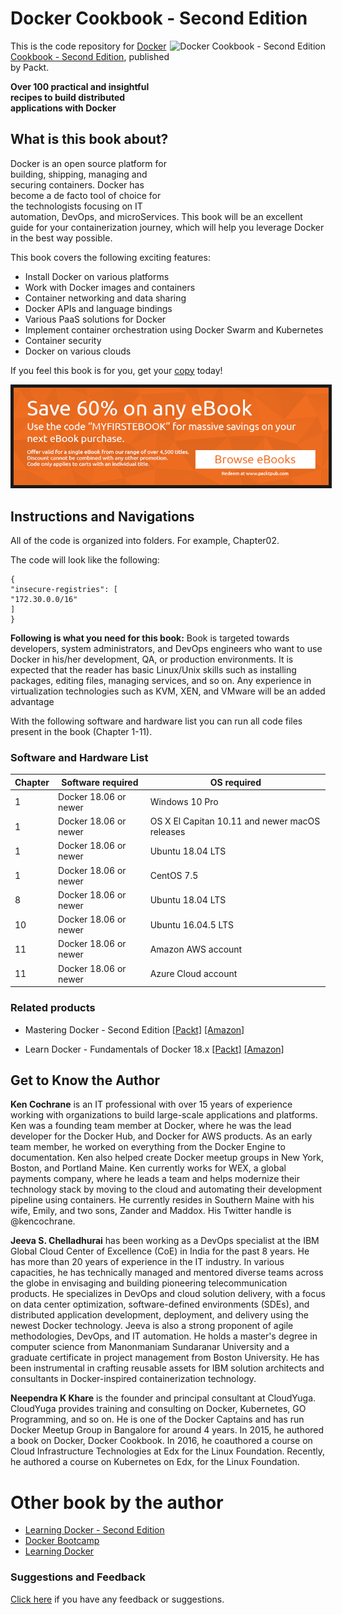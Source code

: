 # Docker Cookbook - Second Edition

<a href="https://www.packtpub.com/virtualization-and-cloud/docker-cookbook-second-edition?utm_source=github&utm_medium=repository&utm_campaign=9781788626866"><img src="https://www.packtpub.com/sites/default/files/B08994_MockupCover_0.png" alt="Docker Cookbook - Second Edition" height="256px" align="right"></a>

This is the code repository for [Docker Cookbook - Second Edition](https://www.packtpub.com/virtualization-and-cloud/docker-cookbook-second-edition?utm_source=github&utm_medium=repository&utm_campaign=9781788626866), published by Packt.

**Over 100 practical and insightful recipes to build distributed applications with Docker**

## What is this book about?
Docker is an open source platform for building, shipping, managing and securing containers. Docker has become a de facto tool of choice for the technologists focusing on IT automation, DevOps, and microServices. This book will be an excellent guide for your containerization journey, which will help you leverage Docker in the best way possible.

This book covers the following exciting features:
* Install Docker on various platforms
* Work with Docker images and containers
* Container networking and data sharing
* Docker APIs and language bindings
* Various PaaS solutions for Docker
* Implement container orchestration using Docker Swarm and Kubernetes
* Container security
* Docker on various clouds

If you feel this book is for you, get your [copy](https://www.amazon.com/dp/1788626869) today!

<a href="https://www.packtpub.com/?utm_source=github&utm_medium=banner&utm_campaign=GitHubBanner"><img src="https://raw.githubusercontent.com/PacktPublishing/GitHub/master/GitHub.png" 
alt="https://www.packtpub.com/" border="5" /></a>

## Instructions and Navigations
All of the code is organized into folders. For example, Chapter02.

The code will look like the following:
```
{
"insecure-registries": [
"172.30.0.0/16"
]
}
```

**Following is what you need for this book:**
Book is targeted towards developers, system administrators, and DevOps engineers who want to use Docker in his/her development, QA, or production environments. 
It is expected that the reader has basic Linux/Unix skills such as installing packages, editing files, managing services, and so on. 
Any experience in virtualization technologies such as KVM, XEN, and VMware will be an added advantage

With the following software and hardware list you can run all code files present in the book (Chapter 1-11).
### Software and Hardware List

| Chapter | Software required | OS required | 
| -------- | ------------------------------------ | ----------------------------------- |
| 1 | Docker 18.06 or newer | Windows 10 Pro | 
| 1 | Docker 18.06 or newer | OS X El Capitan 10.11 and newer macOS releases |
| 1 | Docker 18.06 or newer | Ubuntu 18.04 LTS |
| 1 | Docker 18.06 or newer | CentOS 7.5 |  
| 8 | Docker 18.06 or newer | Ubuntu 18.04 LTS |
| 10 | Docker 18.06 or newer | Ubuntu 16.04.5 LTS |
| 11 | Docker 18.06 or newer | Amazon AWS account |
| 11| Docker 18.06 or newer | Azure Cloud account |



### Related products <Paste books from the Other books you may enjoy section>
* Mastering Docker - Second Edition [[Packt]](https://www.packtpub.com/virtualization-and-cloud/mastering-docker-second-edition?utm_source=github&utm_medium=repository&utm_campaign=9781787280243) [[Amazon]](https://www.amazon.com/dp/1787280241)

* Learn Docker - Fundamentals of Docker 18.x [[Packt]](https://www.packtpub.com/networking-and-servers/learn-docker-fundamentals-docker-18x?utm_source=github&utm_medium=repository&utm_campaign=9781788997027) [[Amazon]](https://www.amazon.com/dp/1788997026)
## Get to Know the Author
**Ken Cochrane**
is an IT professional with over 15 years of experience working with organizations to build large-scale applications and platforms. Ken was a founding team member at Docker, where he was the lead developer for the Docker Hub, and Docker for AWS products. As an early team member, he worked on everything from the Docker Engine to documentation. Ken also helped create Docker meetup groups in New York, Boston, and Portland Maine. Ken currently works for WEX, a global payments company, where he leads a team and helps modernize their technology stack by moving to the cloud and automating their development pipeline using containers. He currently resides in Southern Maine with his wife, Emily, and two sons, Zander and Maddox. His Twitter handle is @kencochrane.

**Jeeva S. Chelladhurai**
has been working as a DevOps specialist at the IBM Global Cloud Center of Excellence (CoE) in India for the past 8 years. He has more than 20 years of experience in the IT industry. In various capacities, he has technically managed and mentored diverse teams across the globe in envisaging and building pioneering telecommunication products. He specializes in DevOps and cloud solution delivery, with a focus on data center optimization, software-defined environments (SDEs), and distributed application development, deployment, and delivery using the newest Docker technology. Jeeva is also a strong proponent of agile methodologies, DevOps, and IT automation. He holds a master's degree in computer science from Manonmaniam Sundaranar University and a graduate certificate in project management from Boston University. He has been instrumental in crafting reusable assets for IBM solution architects and consultants in Docker-inspired containerization technology.

**Neependra K Khare**
is the founder and principal consultant at CloudYuga. CloudYuga provides training and consulting on Docker, Kubernetes, GO Programming, and so on. He is one of the Docker Captains and has run Docker Meetup Group in Bangalore for around 4 years. In 2015, he authored a book on Docker, Docker Cookbook. In 2016, he coauthored a course on Cloud Infrastructure Technologies at Edx for the Linux Foundation. Recently, he authored a course on Kubernetes on Edx, for the Linux Foundation.

# Other book by the author
* [Learning Docker - Second Edition](https://www.packtpub.com/networking-and-servers/learning-docker-second-edition?utm_source=github&utm_medium=repository&utm_campaign=9781786462923)
* [Docker Bootcamp](https://www.packtpub.com/virtualization-and-cloud/docker-bootcamp?utm_source=github&utm_medium=repository&utm_campaign=9781787286986)
* [Learning Docker](https://www.packtpub.com/virtualization-and-cloud/learning-docker?utm_source=github&utm_medium=repository&utm_campaign=9781784397937)

### Suggestions and Feedback
[Click here](https://docs.google.com/forms/d/e/1FAIpQLSdy7dATC6QmEL81FIUuymZ0Wy9vH1jHkvpY57OiMeKGqib_Ow/viewform) if you have any feedback or suggestions.

